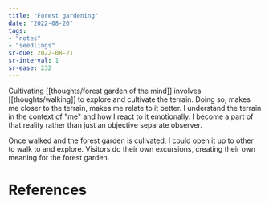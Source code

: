 ```yaml
---
title: "Forest gardening"
date: "2022-08-20"
tags:
- "notes"
- "seedlings"
sr-due: 2022-08-21
sr-interval: 1
sr-ease: 232
---
```


Cultivating [[thoughts/forest garden of the mind]] involves [[thoughts/walking]] to explore and cultivate the terrain. Doing so, makes me closer to the terrain, makes me relate to it better. I understand the terrain in the context of "me" and how I react to it emotionally. I become a part of that reality rather than just an objective separate observer.

Once walked and the forest garden is culivated, I could open it up to other to walk to and explore. Visitors do their own excursions, creating their own meaning for the forest garden.

# References